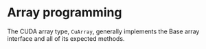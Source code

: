# Array programming

The CUDA array type, `CuArray`, generally implements the Base array interface and all of its
expected methods.
